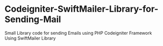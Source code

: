 # Codeigniter-SwiftMailer-Library-for-Sending-Mail
Small Library code for sending Emails using PHP Codeigniter Framework Using SwiftMailer Library
